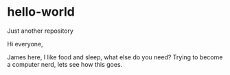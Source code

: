 # hello-world
Just another repository

Hi everyone,

James here, I like food and sleep, what else do you need?
Trying to become a computer nerd, lets see how this goes.
